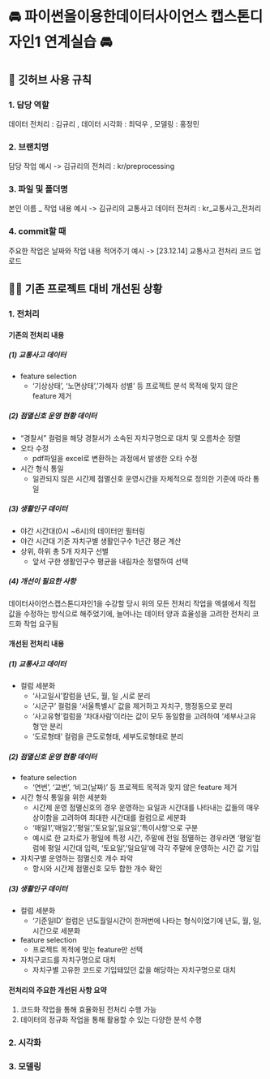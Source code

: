 # 🚘 파이썬을이용한데이터사이언스 캡스톤디자인1 연계실습 🚘
## 📢 깃허브 사용 규칙 
### 1. 담당 역할
데이터 전처리 : 김규리 , 데이터 시각화 : 최덕우 , 모델링 : 홍정민
### 2. 브랜치명
담당 작업
예시 -> 김규리의 전처리 : kr/preprocessing
### 3. 파일 및 폴더명
본인 이름 _ 작업 내용
예시 -> 김규리의 교통사고 데이터 전처리 : kr_교통사고_전처리
### 4. commit할 때 
주요한 작업은 날짜와 작업 내용 적어주기
예시 -> [23.12.14] 교통사고 전처리 코드 업로드
## 🏃‍♂️ 기존 프로젝트 대비 개선된 상황 
### 1. 전처리
#### 기존의 전처리 내용
##### (1) 교통사고 데이터
- feature selection
    - ‘기상상태’, ‘노면상태’,’가해자 성별’ 등 프로젝트 분석 목적에 맞지 않은 feature 제거

#####  (2) 점멸신호 운영 현황 데이터

- “경찰서” 컬럼을 해당 경찰서가 소속된 자치구명으로 대치 및 오름차순 정렬
- 오타 수정
  - pdf파일을 excel로 변환하는 과정에서 발생한 오타 수정
- 시간 형식 통일
  - 일관되지 않은 시간제 점멸신호 운영시간을 자체적으로 정의한 기준에 따라 통일

##### (3) 생활인구 데이터

- 야간 시간대(0시 ~6시)의 데이터만 필터링
- 야간 시간대 기준 자치구별 생활인구수 1년간 평균 계산
- 상위, 하위 총 5개 자치구 선별
  - 앞서 구한 생활인구수 평균을 내림차순 정렬하여 선택

##### (4) 개선이 필요한 사항

데이터사이언스캡스톤디자인1을 수강할 당시 위의 모든 전처리 작업을 엑셀에서 직접 값을 수정하는 방식으로 해주었기에, 늘어나는 데이터 양과 효율성을 고려한 전처리 코드화 작업 요구됨

#### 개선된 전처리 내용

##### (1) 교통사고 데이터
- 컬럼 세분화
  - ‘사고일시’칼럼을 년도, 월, 일 ,시로 분리
  - ‘시군구’ 컬럼을 ‘서울특별시’ 값을 제거하고 자치구, 행정동으로 분리
  - ‘사고유형’컬럼을 ‘차대사람’이라는 값이 모두 동일함을 고려하여 ‘세부사고유형’만 분리
  - ‘도로형태’ 컬럼을 큰도로형태, 세부도로형태로 분리

##### (2) 점멸신호 운영 현황 데이터
- feature selection
    - ‘연번’, ‘교번’, ‘비고(날짜)’ 등 프로젝트 목적과 맞지 않은 feature 제거
- 시간 형식 통일을 위한 세분화
    - 시간제 운영 점멸신호의 경우 운영하는 요일과 시간대를 나타내는 값들의 매우 상이함을 고려하여 최대한 시간대를 컬럼으로 세분화
    - ‘매일1’,’매일2’,’평일’,’토요일’,일요일’,’특이사항’으로 구분
    - 예시로 한 교차로가 평일에 특정 시간, 주말에 전일 점멸하는 경우라면 ‘평일’컬럼에 평일 시간대 입력, ‘토요일’,’일요일’에 각각 주말에 운영하는 시간 값 기입
- 자치구별 운영하는 점멸신호 개수 파악
  - 항시와 시간제 점멸신호 모두 합한 개수 확인

##### (3) 생활인구 데이터
- 컬럼 세분화
    - ‘기준일ID’ 컬럼은 년도월일시간이 한꺼번에 나타는 형식이었기에 년도, 월, 일, 시간으로 세분화
- feature selection
  - 프로젝트 목적에 맞는 feature만 선택
- 자치구코드를 자치구명으로 대치
  - 자치구별 고유한 코드로 기입돼있던 값을 해당하는 자치구명으로 대치

#### 전처리의 주요한 개선된 사항 요약
1. 코드화 작업을 통해 효율화된 전처리 수행 가능
2. 데이터의 정규화 작업을 통해  활용할 수 있는 다양한 분석 수행
   
### 2. 시각화
### 3. 모델링
